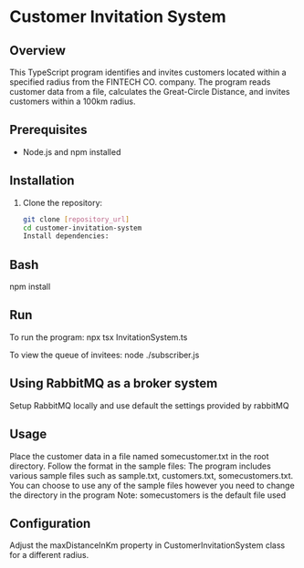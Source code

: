 # Customer Invitation System

## Overview

This TypeScript program identifies and invites customers located within a specified radius from the FINTECH CO. company. The program reads customer data from a file, calculates the Great-Circle Distance, and invites customers within a 100km radius.

## Prerequisites

- Node.js and npm installed

## Installation

1. Clone the repository:

   ```bash
   git clone [repository_url]
   cd customer-invitation-system
   Install dependencies:
   ```

## Bash

npm install

## Run

To run the program:
npx tsx InvitationSystem.ts

To view the queue of invitees:
node ./subscriber.js

## Using RabbitMQ as a broker system

Setup RabbitMQ locally and use default the settings provided by rabbitMQ

## Usage

Place the customer data in a file named somecustomer.txt in the root directory. Follow the format in the sample files:
The program includes various sample files such as sample.txt, customers.txt, somecustomers.txt.
You can choose to use any of the sample files however you need to change the directory in the program
Note: somecustomers is the default file used

## Configuration

Adjust the maxDistanceInKm property in CustomerInvitationSystem class for a different radius.
